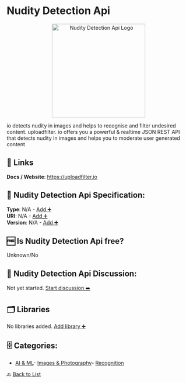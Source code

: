 # Nudity Detection Api
<p align="center">
    <img width="256" src="https://raw.githubusercontent.com/apis-list/apis-list/main/apis/nudity-detection-api/logo_256x256.png" alt="Nudity Detection Api Logo"/>
</p>
io detects nudity in images and helps to recognise and filter undesired content. uploadfilter. io offers you a powerful & realtime JSON REST API that detects nudity in images and helps you to moderate user generated content

##  🔗 Links
**Docs / Website**: https://uploadfilter.io

## 🧬 Nudity Detection Api Specification:
**Type**: N/A - [Add ➕](https://github.com/apis-list/apis-list/edit/main/apis/nudity-detection-api/nudity-detection-api.yaml)  
**URI**: N/A - [Add ➕](https://github.com/apis-list/apis-list/edit/main/apis/nudity-detection-api/nudity-detection-api.yaml)  
**Version**: N/A - [Add ➕](https://github.com/apis-list/apis-list/edit/main/apis/nudity-detection-api/nudity-detection-api.yaml)

## 🆓 Is Nudity Detection Api free?
 Unknown/No 

## 💬 Nudity Detection Api Discussion:
Not yet started. [Start discussion ➡️](https://github.com/apis-list/apis-list/discussions/new)

## 🗂️ Libraries

No libraries added. [Add library ➕](https://github.com/apis-list/apis-list/edit/main/apis/nudity-detection-api/nudity-detection-api.yaml)    


## 🗄️ Categories:
- [AI & ML](https://github.com/apis-list/apis-list#ai--ml-)- [Images & Photography](https://github.com/apis-list/apis-list#images--photography-)- [Recognition](https://github.com/apis-list/apis-list#recognition-)

🔙  [Back to List](https://github.com/apis-list/apis-list)
